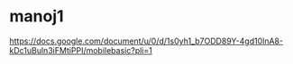 # manoj1
https://docs.google.com/document/u/0/d/1s0yh1_b7ODD89Y-4gd10lnA8-kDc1uBuln3iFMtiPPI/mobilebasic?pli=1